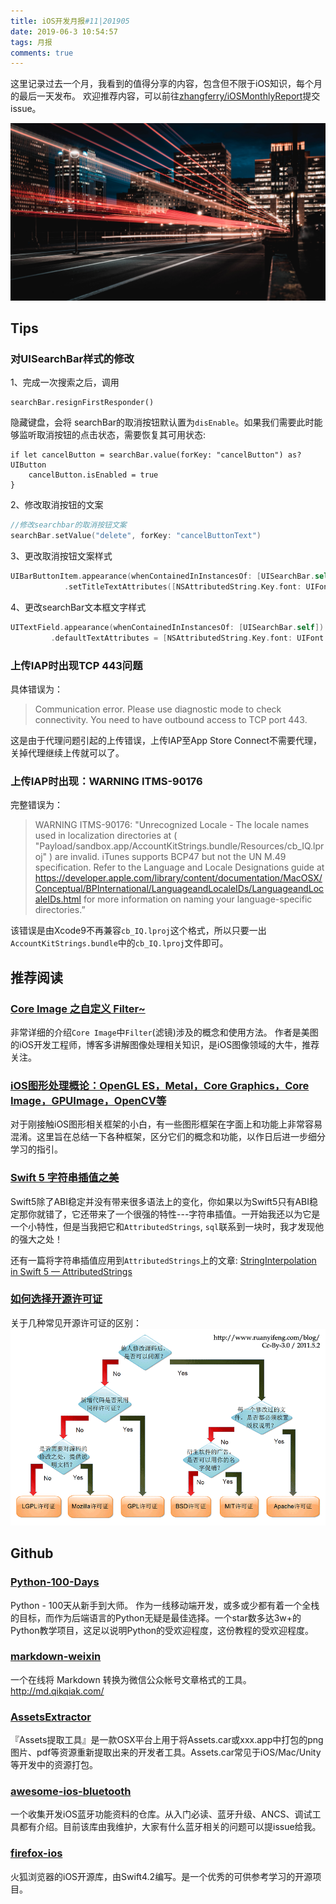 ```yaml
---
title: iOS开发月报#11|201905
date: 2019-06-3 10:54:57
tags: 月报
comments: true
---
```

这里记录过去一个月，我看到的值得分享的内容，包含但不限于iOS知识，每个月的最后一天发布。
欢迎推荐内容，可以前往[zhangferry/iOSMonthlyReport](https://github.com/zhangferry/iOSMonthlyReport)提交issue。

![](https://raw.githubusercontent.com/zhangferry/Images/master/blog/marc-olivier-jodoin-291607-unsplash.jpg)

## Tips
### 对UISearchBar样式的修改
1、完成一次搜索之后，调用
```
searchBar.resignFirstResponder()
```
隐藏键盘，会将
searchBar的取消按钮默认置为`disEnable`。如果我们需要此时能够监听取消按钮的点击状态，需要恢复其可用状态:
```
if let cancelButton = searchBar.value(forKey: "cancelButton") as? UIButton
    cancelButton.isEnabled = true
}
```
2、修改取消按钮的文案
```swift
//修改searchbar的取消按钮文案
searchBar.setValue("delete", forKey: "cancelButtonText")
```
3、更改取消按钮文案样式
```swift
UIBarButtonItem.appearance(whenContainedInInstancesOf: [UISearchBar.self])
            .setTitleTextAttributes([NSAttributedString.Key.font: UIFont.systemFont(ofSize: 15)], for: .normal)
```
4、更改searchBar文本框文字样式
```swift
UITextField.appearance(whenContainedInInstancesOf: [UISearchBar.self])
         .defaultTextAttributes = [NSAttributedString.Key.font: UIFont.systemFont(ofSize: 15)]
```
### 上传IAP时出现TCP 443问题
具体错误为： 
> Communication error. Please use diagnostic mode to check connectivity. You need to have outbound access to TCP port 443.

这是由于代理问题引起的上传错误，上传IAP至App Store Connect不需要代理，关掉代理继续上传就可以了。

### 上传IAP时出现：WARNING ITMS-90176
完整错误为：
> WARNING ITMS-90176: "Unrecognized Locale - The locale names used in localization directories at ( "Payload/sandbox.app/AccountKitStrings.bundle/Resources/cb_IQ.lproj" ) are invalid. iTunes supports BCP47 but not the UN M.49 specification. Refer to the Language and Locale Designations guide at https://developer.apple.com/library/content/documentation/MacOSX/Conceptual/BPInternational/LanguageandLocaleIDs/LanguageandLocaleIDs.html for more information on naming your language-specific directories.”

该错误是由Xcode9不再兼容`cb_IQ.lproj`这个格式，所以只要一出`AccountKitStrings.bundle`中的`cb_IQ.lproj`文件即可。

## 推荐阅读
### [Core Image 之自定义 Filter~](http://colin1994.github.io/2016/10/21/Core-Image-Custom-Filter/)
非常详细的介绍`Core Image`中`Filter`(滤镜)涉及的概念和使用方法。
作者是美图的iOS开发工程师，博客多讲解图像处理相关知识，是iOS图像领域的大牛，推荐关注。

### [iOS图形处理概论：OpenGL ES，Metal，Core Graphics，Core Image，GPUImage，OpenCV等](https://juejin.im/post/5b5681b6f265da0f61320b0a)
对于刚接触iOS图形相关框架的小白，有一些图形框架在字面上和功能上非常容易混淆。这里旨在总结一下各种框架，区分它们的概念和功能，以作日后进一步细分学习的指引。

### [Swift 5 字符串插值之美](https://swift.gg/2019/02/21/the-beauty-of-swift-5-string-interpolation/)
Swift5除了ABI稳定并没有带来很多语法上的变化，你如果以为Swift5只有ABI稳定那你就错了，它还带来了一个很强的特性---字符串插值。一开始我还以为它是一个小特性，但是当我把它和`AttributedStrings`, `sql`联系到一块时，我才发现他的强大之处！

还有一篇将字符串插值应用到`AttributedStrings`上的文章: [StringInterpolation in Swift 5 — AttributedStrings](https://alisoftware.github.io/swift/2018/12/16/swift5-stringinterpolation-part2/)

### [如何选择开源许可证](http://www.ruanyifeng.com/blog/2011/05/how_to_choose_free_software_licenses.html)
关于几种常见开源许可证的区别：
![](https://raw.githubusercontent.com/zhangferry/Images/master/blog/20190603164444.jpg)

## Github
### [Python-100-Days](https://github.com/jackfrued/Python-100-Days)
Python - 100天从新手到大师。
作为一线移动端开发，或多或少都有着一个全栈的目标，而作为后端语言的Python无疑是最佳选择。一个star数多达3w+的Python教学项目，这足以说明Python的受欢迎程度，这份教程的受欢迎程度。

### [markdown-weixin](https://github.com/cnych/markdown-weixin)
一个在线将 Markdown 转换为微信公众帐号文章格式的工具。
http://md.qikqiak.com/

### [AssetsExtractor](https://github.com/pcjbird/AssetsExtractor)
『Assets提取工具』是一款OSX平台上用于将Assets.car或xxx.app中打包的png图片、pdf等资源重新提取出来的开发者工具。Assets.car常见于iOS/Mac/Unity等开发中的资源打包。

### [awesome-ios-bluetooth](https://github.com/zhangferry/awesome-ios-bluetooth)
一个收集开发iOS蓝牙功能资料的仓库。从入门必读、蓝牙升级、ANCS、调试工具都有介绍。目前该库由我维护，大家有什么蓝牙相关的问题可以提issue给我。

### [firefox-ios](https://github.com/mozilla-mobile/firefox-ios)
火狐浏览器的iOS开源库，由Swift4.2编写。是一个优秀的可供参考学习的开源项目。
